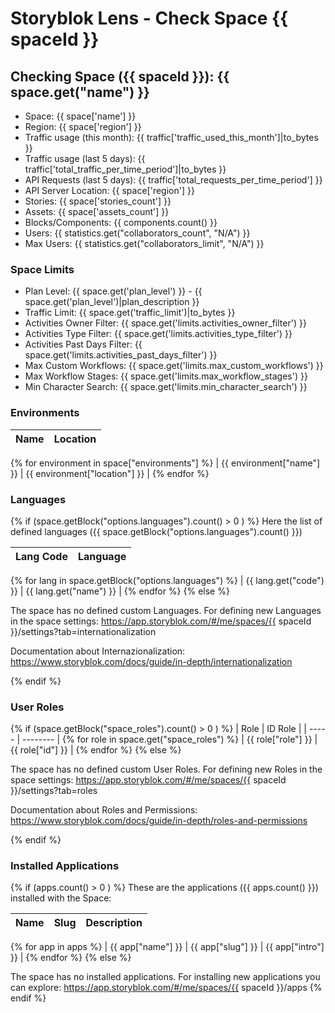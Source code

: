 # Storyblok Lens - Check Space {{ spaceId }}

## Checking Space ({{ spaceId }}): {{ space.get("name") }}

- Space: {{ space['name'] }}
- Region: {{ space['region'] }}
- Traffic usage (this month): {{ traffic['traffic_used_this_month']|to_bytes }}
- Traffic usage (last 5 days): {{ traffic['total_traffic_per_time_period']|to_bytes }}
- API Requests (last 5 days): {{ traffic['total_requests_per_time_period'] }}
- API Server Location: {{ space['region'] }}
- Stories: {{ space['stories_count'] }}
- Assets: {{ space['assets_count'] }}
- Blocks/Components: {{ components.count() }}
- Users: {{ statistics.get("collaborators_count", "N/A") }}
- Max Users: {{ statistics.get("collaborators_limit", "N/A") }}

### Space Limits

- Plan Level: {{ space.get('plan_level') }} - {{ space.get('plan_level')|plan_description }}
- Traffic Limit: {{ space.get('traffic_limit')|to_bytes }}
- Activities Owner Filter: {{ space.get('limits.activities_owner_filter') }}
- Activities Type Filter: {{ space.get('limits.activities_type_filter') }}
- Activities Past Days Filter: {{ space.get('limits.activities_past_days_filter') }}
- Max Custom Workflows: {{ space.get('limits.max_custom_workflows') }}
- Max Workflow Stages: {{ space.get('limits.max_workflow_stages') }}
- Min Character Search: {{ space.get('limits.min_character_search') }}

### Environments

| Name | Location |
| ----- | -------- |
{% for environment in space["environments"] %}
| {{ environment["name"] }} | {{ environment["location"] }} |
{% endfor %}

### Languages

{% if (space.getBlock("options.languages").count() > 0 ) %}
Here the list of defined languages ({{ space.getBlock("options.languages").count() }})

| Lang Code | Language |
| ----- | -------- |
{% for lang in space.getBlock("options.languages") %}
| {{ lang.get("code") }} | {{ lang.get("name") }} |
{% endfor %}
{% else %}

The space has no defined custom Languages.
For defining new Languages in the space settings:
https://app.storyblok.com/#/me/spaces/{{ spaceId }}/settings?tab=internationalization

Documentation about Internazionalization:
https://www.storyblok.com/docs/guide/in-depth/internationalization

{% endif %}


### User Roles

{% if (space.getBlock("space_roles").count() > 0 ) %}
| Role | ID Role |
| ----- | -------- |
{% for role in space.get("space_roles") %}
| {{ role["role"] }} | {{ role["id"] }} |
{% endfor %}
{% else %}

The space has no defined custom User Roles.
For defining new Roles in the space settings:
https://app.storyblok.com/#/me/spaces/{{ spaceId }}/settings?tab=roles

Documentation about Roles and Permissions:
https://www.storyblok.com/docs/guide/in-depth/roles-and-permissions

{% endif %}

### Installed Applications

{% if (apps.count() > 0 ) %}
These are the applications ({{ apps.count() }}) installed with the Space:

| Name | Slug | Description |
| ---- | ---- | ----------- |
{% for app in apps %}
| {{ app["name"] }} | {{ app["slug"] }} | {{ app["intro"] }} |
{% endfor %}
{% else %}

The space has no installed applications.
For installing new applications you can explore:
https://app.storyblok.com/#/me/spaces/{{ spaceId }}/apps
{% endif %}
